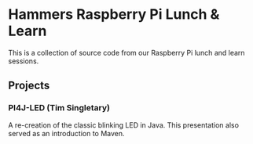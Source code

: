 # Hammers Raspberry Pi Lunch & Learn

This is a collection of source code from our Raspberry Pi lunch and learn sessions.

## Projects

### PI4J-LED (Tim Singletary)

A re-creation of the classic blinking LED in Java. This presentation also served as an introduction to Maven.


